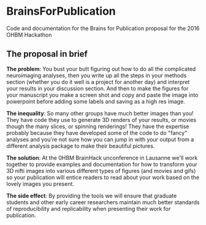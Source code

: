 # BrainsForPublication
Code and documentation for the Brains for Publication proposal for the 2016 OHBM Hackathon 

## The proposal in brief

**The problem**: You bust your butt figuring out how to do all the complicated neuroimaging analyses, then you write up all the steps in your methods section (whether you do it well is a project for another day) and interpret your results in your discussion section. And then to make the figures for your manuscript you make a screen shot and copy and paste the image into powerpoint before adding some labels and saving as a high res image.

**The inequality**: So many other groups have much better images than you! They have code they use to generate 3D renders of your results, or movies though the many slices, or spinning renderings! They have the expertise probably because they have developed some of the code to do "fancy" analyses and you're not sure how you can jump in with your output from a different analysis package to make their beautiful pictures.

**The solution**: At the 0HBM BrainHack unconference in Lausanne we'll work together to provide examples and documentation for how to transform your 3D nifti images into various different types of figures (and movies and gifs) so your publication will entice readers to read about your work based on the lovely images you present.

**The side effect**: By providing the tools we will ensure that graduate students and other early career researchers maintain much better standards of reproducibility and replicability when presenting their work for publication.
